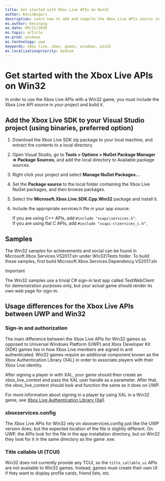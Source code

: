 ```yaml
---
title: Get started with Xbox Live APIs on Win32
author: KevinAsgari
description: Learn how to add and compile the Xbox Live APIs source in your Win32 project.
ms.author: kevinasg
ms.date: 09/21/2018
ms.topic: article
ms.prod: windows
ms.technology: uwp
keywords: xbox live, xbox, games, windows, win32
ms.localizationpriority: medium
---
```


# Get started with the Xbox Live APIs on Win32

In order to use the Xbox Live APIs with a Win32 game, you must include the Xbox Live API source in your project and build it.

## Add the Xbox Live SDK to your Visual Studio project (using binaries, preferred option)

1. Download the Xbox Live SDK zip package to your local machine, and extract the contents to a local directory

1. Open Visual Studio, go to **Tools > Options > NuGet Package Manager => Package Sources**, and add the local directory to Available package sources.

1. Right click your project and select **Manage NuGet Packages...**

1. Set the **Package source** to the local folder containing the Xbox Live NuGet packages, and then browse packages.

1. Select the **Microsoft.Xbox.Live.SDK.Cpp.Win32** package and install it.

1. Include the appropriate services.h file in your app source:

    If you are using C++ APIs, add `#include "xsapi\services.h"`.  
    If you are using flat C APIs, add `#include "xsapi-c\services_c.h"`.

## Samples

The Win32 samples for achievements and social can be found in Microsoft.Xbox.Services.VS2017.sln under Win32\Tests folder.
To build these samples, first build Microsoft.Xbox.Services.Dependency.VS2017.sln

> [!IMPORTANT]
> The Win32 samples use a trivial C# sign-in test app called TestWebClient for demonstration purposes only, but your actual game should render its own web page for sign-in.

## Usage differences for the Xbox Live APIs between UWP and Win32

### Sign-in and authorization

The main difference between the Xbox Live APIs for Win32 games as opposed to Universal Windows Platform (UWP) and Xbox Developer Kit (XDK) games lies in how Xbox Live members are signed in and authenticated. Win32 games require an additional component known as the Xbox Authentication Library (XAL) in order to associate players with their Xbox Live identity.

After signing a player in with XAL, your game should then create an xbox_live_context and pass the XAL user handle as a parameter. After that, the xbox_live_context should look and function the same as it does on UWP.

For more information about signing in a player by using XAL in a Win32 game, see [Xbox Live Authentication Library (Xal)](../using-xbox-live/auth/xal.md).

### xboxservices.config

The Xbox Live APIs for Win32 rely on xboxservices.config just like the UWP version does, but the expected location of the file is slightly different. On UWP, the APIs  look for the file in the app installation directory, but on Win32 they look for it in the same directory as the game .exe.

### Title callable UI (TCUI)

Win32 does not currently provide any TCUI, so the `title_callable_ui` APIs are not available to Win32 games. Instead, games must create their own UI if they want to display profile cards, friend lists, etc.
